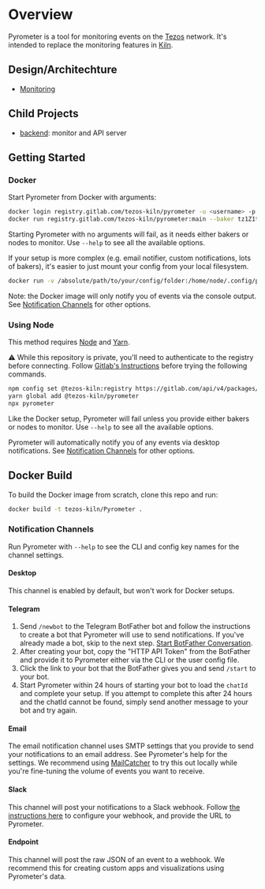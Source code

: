 # Overview

Pyrometer is a tool for monitoring events on the [Tezos](https://tezos.com/) network. It's intended to replace the monitoring features in [Kiln](https://gitlab.com/tezos-kiln/kiln/).

## Design/Architechture

- [Monitoring](./doc/monitoring.md)

## Child Projects

- [backend](/backend/README.md):  monitor and API server

## Getting Started

### Docker

Start Pyrometer from Docker with arguments:

```bash 
docker login registry.gitlab.com/tezos-kiln/pyrometer -u <username> -p <token>
docker run registry.gitlab.com/tezos-kiln/pyrometer:main --baker tz1Z1tMai15JWUWeN2PKL9faXXVPMuWamzJj
```

Starting Pyrometer with no arguments will fail, as it needs either bakers or nodes to monitor. Use `--help` to see all the available options.

If your setup is more complex (e.g. email notifier, custom notifications, lots of bakers), it's easier to just mount your config from your local filesystem.

```bash 
docker run -v /absolute/path/to/your/config/folder:/home/node/.config/pyrometer-nodejs registry.gitlab.com/tezos-kiln/pyrometer
```

Note: the Docker image will only notify you of events via the console output.  See [Notification Channels](#notification-channels) for other options.

### Using Node

This method requires [Node](https://nodejs.org/en/) and [Yarn](https://yarnpkg.com/).

⚠️  While this repository is private, you'll need to authenticate to the registry before connecting. Follow [Gitlab's Instructions](https://docs.gitlab.com/ee/user/packages/npm_registry/index.html#authenticate-to-the-package-registry) before trying the following commands.

```bash
npm config set @tezos-kiln:registry https://gitlab.com/api/v4/packages/npm/
yarn global add @tezos-kiln/pyrometer
npx pyrometer
```

Like the Docker setup, Pyrometer will fail unless you provide either bakers or nodes to monitor.  Use `--help` to see all the available options.

Pyrometer will automatically notify you of any events via desktop notifications.  See [Notification Channels](#notification-channels) for other options.

## Docker Build

To build the Docker image from scratch, clone this repo and run:

```bash
docker build -t tezos-kiln/Pyrometer .
```

### Notification Channels

Run Pyrometer with `--help` to see the CLI and config key names for the channel settings.

#### Desktop

This channel is enabled by default, but won't work for Docker setups.

#### Telegram

1. Send `/newbot` to the Telegram BotFather bot and follow the instructions to create a bot that Pyrometer will use to send notifications. If you've already made a bot, skip to the next step. [Start BotFather Conversation](https://telegram.me/BotFather).
1. After creating your bot, copy the "HTTP API Token" from the BotFather and provide it to Pyrometer either via the CLI or the user config file.
1. Click the link to your bot that the BotFather gives you and send `/start` to your bot.
1. Start Pyrometer within 24 hours of starting your bot to load the `chatId` and complete your setup. If you attempt to complete this after 24 hours and the chatId cannot be found, simply send another message to your bot and try again.

#### Email

The email notification channel uses SMTP settings that you provide to send your notifications to an email address. See Pyrometer's help for the settings. We recommend using [MailCatcher](https://mailcatcher.me/) to try this out locally while you're fine-tuning the volume of events you want to receive.

#### Slack

This channel will post your notifications to a Slack webhook. Follow [the instructions here](https://api.slack.com/messaging/webhooks) to configure your webhook, and provide the URL to Pyrometer.

#### Endpoint

This channel will post the raw JSON of an event to a webhook.  We recommend this for creating custom apps and visualizations using Pyrometer's data.
